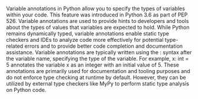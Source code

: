 
Variable annotations in Python allow you to specify the types of variables within your code. This feature was introduced in Python 3.6 as part of PEP 526. Variable annotations are used to provide hints to developers and tools about the types of values that variables are expected to hold. While Python remains dynamically typed, variable annotations enable static type checkers and IDEs to analyze code more effectively for potential type-related errors and to provide better code completion and documentation assistance. Variable annotations are typically written using the : syntax after the variable name, specifying the type of the variable. For example, x: int = 5 annotates the variable x as an integer with an initial value of 5. These annotations are primarily used for documentation and tooling purposes and do not enforce type checking at runtime by default. However, they can be utilized by external type checkers like MyPy to perform static type analysis on Python code.
